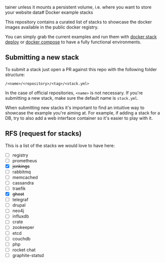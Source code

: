 tainer unless it mounts a persistent volume, i.e. where you want to store your website data# Docker example stacks

This repository contains a curated list of stacks to showcase the docker images
available in the public docker registry.

You can simply grab the current examples and run them with [docker stack deploy](https://docs.docker.com/engine/reference/commandline/stack_deploy/) or [docker compose](https://docs.docker.com/compose/)
to have a fully functional environments.

## Submitting a new stack

To submit a stack just open a PR against this repo with the following folder structure:

`/<name>/<repository>/<tag>/<stack.yml>`

In the case of official repositories, `<name>` is not necessary. If you're submitting a new stack,
make sure the default name is `stack.yml`. 

When submitting new stacks it's important to find an intuitive way to showcase the example you're aiming at.
For example, if adding a stack for a DB, try to also add a web interface container so it's easier to play with it. 

## RFS (request for stacks)

This is a list of the stacks we would love to have here:

- [ ] registry 
- [ ] prometheus
- [x] ~~jenkings~~
- [ ] rabbitmq
- [ ] memcached
- [ ] cassandra
- [ ] traefik
- [x] ~~ghost~~
- [ ] telegraf
- [ ] drupal
- [ ] neo4j
- [ ] influxdb
- [ ] crate
- [ ] zookeeper
- [ ] etcd
- [ ] couchdb
- [ ] php
- [ ] rocket chat
- [ ] graphite-statsd
